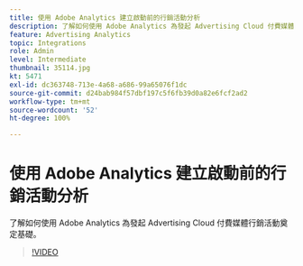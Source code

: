 ```yaml
---
title: 使用 Adobe Analytics 建立啟動前的行銷活動分析
description: 了解如何使用 Adobe Analytics 為發起 Advertising Cloud 付費媒體行銷活動奠定基礎。
feature: Advertising Analytics
topic: Integrations
role: Admin
level: Intermediate
thumbnail: 35114.jpg
kt: 5471
exl-id: dc363748-713e-4a68-a686-99a65076f1dc
source-git-commit: d24bab984f57dbf197c5f6fb39d0a82e6fcf2ad2
workflow-type: tm+mt
source-wordcount: '52'
ht-degree: 100%

---
```


# 使用 Adobe Analytics 建立啟動前的行銷活動分析

了解如何使用 Adobe Analytics 為發起 Advertising Cloud 付費媒體行銷活動奠定基礎。

>[!VIDEO](https://video.tv.adobe.com/v/35114/?quality=12&learn=on)
